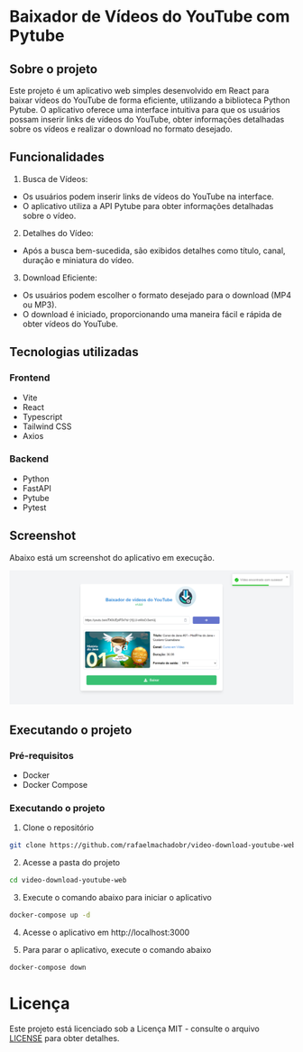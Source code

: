 # Baixador de Vídeos do YouTube com Pytube

## Sobre o projeto

Este projeto é um aplicativo web simples desenvolvido em React para baixar vídeos do YouTube de forma eficiente, utilizando a biblioteca Python Pytube. O aplicativo oferece uma interface intuitiva para que os usuários possam inserir links de vídeos do YouTube, obter informações detalhadas sobre os vídeos e realizar o download no formato desejado.

## Funcionalidades

1. Busca de Vídeos:

- Os usuários podem inserir links de vídeos do YouTube na interface.
- O aplicativo utiliza a API Pytube para obter informações detalhadas sobre o vídeo.

2. Detalhes do Vídeo:

- Após a busca bem-sucedida, são exibidos detalhes como título, canal, duração e miniatura do vídeo.

3. Download Eficiente:

- Os usuários podem escolher o formato desejado para o download (MP4 ou MP3).
- O download é iniciado, proporcionando uma maneira fácil e rápida de obter vídeos do YouTube.

## Tecnologias utilizadas

### Frontend

- Vite
- React
- Typescript
- Tailwind CSS
- Axios

### Backend

- Python
- FastAPI
- Pytube
- Pytest

## Screenshot

Abaixo está um screenshot do aplicativo em execução.

![Screenshot](screenshots/screenshot.png)

## Executando o projeto

### Pré-requisitos

- Docker
- Docker Compose

### Executando o projeto

1. Clone o repositório

```bash
git clone https://github.com/rafaelmachadobr/video-download-youtube-web.git
```

2. Acesse a pasta do projeto

```bash
cd video-download-youtube-web
```

3. Execute o comando abaixo para iniciar o aplicativo

```bash
docker-compose up -d
```

4. Acesse o aplicativo em http://localhost:3000

5. Para parar o aplicativo, execute o comando abaixo

```bash
docker-compose down
```

# Licença

Este projeto está licenciado sob a Licença MIT - consulte o arquivo [LICENSE](LICENSE) para obter detalhes.
